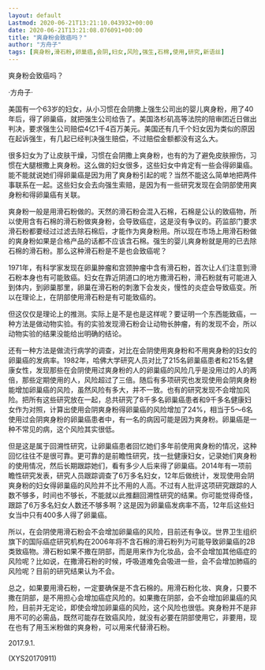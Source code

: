 ```yaml
---
layout: default
Lastmod: 2020-06-21T13:21:10.043932+00:00
date: 2020-06-21T13:21:08.076091+00:00
title: "爽身粉会致癌吗？"
author: "方舟子"
tags: [爽身粉,滑石粉,卵巢癌,会阴,妇女,风险,强生,石棉,使用,研究,新语丝]
---
```


爽身粉会致癌吗？

·方舟子·

美国有一个63岁的妇女，从小习惯在会阴撒上强生公司出的婴儿爽身粉，用了40年后，得了卵巢癌，就把强生公司给告了。美国洛杉矶高等法院的陪审团近日做出判决，要求强生公司赔偿4亿1千4百万美元。美国还有几千个妇女因为类似的原因在起诉强生，有几起已经判决强生赔偿，不过赔偿金额都没有这么大。

很多妇女为了让皮肤干燥，习惯在会阴撒上爽身粉，也有的为了避免皮肤擦伤，习惯在大腿根撒上爽身粉。这么做的妇女很多，这些妇女中肯定有一些会得卵巢癌。能不能就说她们得卵巢癌是因为用了爽身粉引起的呢？当然不能这么简单地把两件事联系在一起。这些妇女会去向强生索赔，是因为有一些研究发现在会阴部使用爽身粉和得卵巢癌有关联。

爽身粉一般是用滑石粉做的。天然的滑石粉会混入石棉，石棉是公认的致癌物，所以使用含有石棉的滑石粉做爽身粉，会导致癌症，这是没有争议的。药监部门要求滑石粉都要经过过滤去除石棉后，才能作为爽身粉用。所以现在市场上用滑石粉做的爽身粉如果是合格产品的话都不应该含石棉。强生的婴儿爽身粉就是用的已去除石棉的滑石粉。那么这种滑石粉是不是也会致癌呢？

1971年，有科学家发现在卵巢肿瘤和宫颈肿瘤中含有滑石粉，首次让人们注意到滑石粉本身也有可能致癌。妇女在靠近阴道口的地方撒滑石粉，滑石粉就有可能进入到体内，到卵巢那里，卵巢在滑石粉的刺激下会发炎，慢性的炎症会导致癌变。所以在理论上，在阴部使用滑石粉是有可能致癌的。

但这仅仅是理论上的推测。实际上是不是也是这样呢？要证明一个东西能致癌，一种方法是做动物实验。有的实验发现滑石粉会让动物长肿瘤，有的发现不会，所以动物实验的结果没能给出明确的结论。

还有一种方法是做流行病学的调查，对比在会阴使用爽身粉和不用爽身粉的妇女的卵巢癌的发病率。1982年，哈佛大学研究人员对比了215名卵巢癌患者和215名健康女性，发现那些在会阴使用过爽身粉的人的卵巢癌的风险几乎是没用过的人的两倍，那些定期使用的人，风险超过了三倍。随后有多项研究也发现使用会阴爽身粉能增加卵巢癌的风险，虽然风险有多大，并不一致。也有的研究发现不会增加风险。把所有这些研究放在一起，总共研究了8千多名卵巢癌患者和9千多名健康妇女作为对照，计算出使用会阴爽身粉得卵巢癌的风险增加了24%，相当于5～6名使用过会阴爽身粉的卵巢癌患者中，有一名的病因可能是因为爽身粉。卵巢癌是一种不常见的病，这个风险其实很低。

但是这是属于回溯性研究，让卵巢癌患者回忆她们多年前使用爽身粉的情况，这种回忆往往不是很可靠。更可靠的是前瞻性研究，找一批健康妇女，记录她们爽身粉的使用情况，然后长期跟踪她们，看有多少人后来得了卵巢癌。2014年有一项前瞻性研究发表，研究人员跟踪调查了6万多名妇女，12年后做统计，发现使用会阴爽身粉的妇女得卵巢癌的风险并不比不用的人高。不过有人批评这项研究跟踪的人数不够多，时间也不够长，不能就以此推翻回溯性研究的结果。你可能觉得奇怪，跟踪了6万多名妇女人数还不够多啊？这是因为卵巢癌发病率不高，12年后这些妇女当中只有400多人得了卵巢癌。

所以，在会阴使用滑石粉会不会增加卵巢癌的风险，目前还有争议。世界卫生组织旗下的国际癌症研究机构在2006年将不含石棉的滑石粉列为可能导致卵巢癌的2B类致癌物。滑石粉如果不撒在阴部，而是用来作为化妆品，会不会增加其他癌症的风险呢？比如说，在撒滑石粉的时候，呼吸道难免会吸进一些，会不会增加肺癌的风险呢？目前的研究结果认为不会。

总之，如果要用滑石粉，一定要确保是不含石棉的。用滑石粉化妆、爽身，只要不撒在阴部，是不用担心会增加癌症风险的。如果撒在阴部，会不会增加卵巢癌的风险，目前并无定论，即使会增加卵巢癌的风险，这个风险也很低。爽身粉并不是非用不可的必需品，既然可能存在致癌风险，就没有必要在阴部使用它，非要用，现在也有了用玉米粉做的爽身粉，可以用来代替滑石粉。

2017.9.1.

(XYS20170911)

